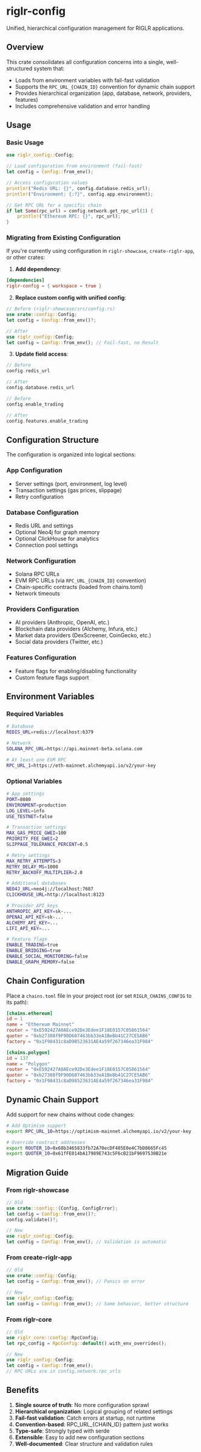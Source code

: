 # riglr-config

Unified, hierarchical configuration management for RIGLR applications.

## Overview

This crate consolidates all configuration concerns into a single, well-structured system that:
- Loads from environment variables with fail-fast validation
- Supports the `RPC_URL_{CHAIN_ID}` convention for dynamic chain support
- Provides hierarchical organization (app, database, network, providers, features)
- Includes comprehensive validation and error handling

## Usage

### Basic Usage

```rust
use riglr_config::Config;

// Load configuration from environment (fail-fast)
let config = Config::from_env();

// Access configuration values
println!("Redis URL: {}", config.database.redis_url);
println!("Environment: {:?}", config.app.environment);

// Get RPC URL for a specific chain
if let Some(rpc_url) = config.network.get_rpc_url(1) {
    println!("Ethereum RPC: {}", rpc_url);
}
```

### Migrating from Existing Configuration

If you're currently using configuration in `riglr-showcase`, `create-riglr-app`, or other crates:

1. **Add dependency**:
```toml
[dependencies]
riglr-config = { workspace = true }
```

2. **Replace custom config with unified config**:
```rust
// Before (riglr-showcase/src/config.rs)
use crate::config::Config;
let config = Config::from_env()?;

// After
use riglr_config::Config;
let config = Config::from_env(); // Fail-fast, no Result
```

3. **Update field access**:
```rust
// Before
config.redis_url

// After
config.database.redis_url

// Before
config.enable_trading

// After
config.features.enable_trading
```

## Configuration Structure

The configuration is organized into logical sections:

### App Configuration
- Server settings (port, environment, log level)
- Transaction settings (gas prices, slippage)
- Retry configuration

### Database Configuration
- Redis URL and settings
- Optional Neo4j for graph memory
- Optional ClickHouse for analytics
- Connection pool settings

### Network Configuration
- Solana RPC URLs
- EVM RPC URLs (via `RPC_URL_{CHAIN_ID}` convention)
- Chain-specific contracts (loaded from chains.toml)
- Network timeouts

### Providers Configuration
- AI providers (Anthropic, OpenAI, etc.)
- Blockchain data providers (Alchemy, Infura, etc.)
- Market data providers (DexScreener, CoinGecko, etc.)
- Social data providers (Twitter, etc.)

### Features Configuration
- Feature flags for enabling/disabling functionality
- Custom feature flags support

## Environment Variables

### Required Variables
```bash
# Database
REDIS_URL=redis://localhost:6379

# Network
SOLANA_RPC_URL=https://api.mainnet-beta.solana.com

# At least one EVM RPC
RPC_URL_1=https://eth-mainnet.alchemyapi.io/v2/your-key
```

### Optional Variables
```bash
# App settings
PORT=8080
ENVIRONMENT=production
LOG_LEVEL=info
USE_TESTNET=false

# Transaction settings
MAX_GAS_PRICE_GWEI=100
PRIORITY_FEE_GWEI=2
SLIPPAGE_TOLERANCE_PERCENT=0.5

# Retry settings
MAX_RETRY_ATTEMPTS=3
RETRY_DELAY_MS=1000
RETRY_BACKOFF_MULTIPLIER=2.0

# Additional databases
NEO4J_URL=neo4j://localhost:7687
CLICKHOUSE_URL=http://localhost:8123

# Provider API keys
ANTHROPIC_API_KEY=sk-...
OPENAI_API_KEY=sk-...
ALCHEMY_API_KEY=...
LIFI_API_KEY=...

# Feature flags
ENABLE_TRADING=true
ENABLE_BRIDGING=true
ENABLE_SOCIAL_MONITORING=false
ENABLE_GRAPH_MEMORY=false
```

## Chain Configuration

Place a `chains.toml` file in your project root (or set `RIGLR_CHAINS_CONFIG` to its path):

```toml
[chains.ethereum]
id = 1
name = "Ethereum Mainnet"
router = "0xE592427A0AEce92De3Edee1F18E0157C05861564"
quoter = "0xb27308f9F90D607463bb33eA1BeBb41C27CE5AB6"
factory = "0x1F98431c8aD98523631AE4a59f267346ea31F984"

[chains.polygon]
id = 137
name = "Polygon"
router = "0xE592427A0AEce92De3Edee1F18E0157C05861564"
quoter = "0xb27308f9F90D607463bb33eA1BeBb41C27CE5AB6"
factory = "0x1F98431c8aD98523631AE4a59f267346ea31F984"
```

## Dynamic Chain Support

Add support for new chains without code changes:

```bash
# Add Optimism support
export RPC_URL_10=https://optimism-mainnet.alchemyapi.io/v2/your-key

# Override contract addresses
export ROUTER_10=0x68b3465833fb72A70ecDF485E0e4C7bD8665Fc45
export QUOTER_10=0x61fFE014bA17989E743c5F6cB21bF9697530B21e
```

## Migration Guide

### From riglr-showcase

```rust
// Old
use crate::config::{Config, ConfigError};
let config = Config::from_env()?;
config.validate()?;

// New
use riglr_config::Config;
let config = Config::from_env(); // Validation is automatic
```

### From create-riglr-app

```rust
// Old
use crate::config::Config;
let config = Config::from_env(); // Panics on error

// New
use riglr_config::Config;
let config = Config::from_env(); // Same behavior, better structure
```

### From riglr-core

```rust
// Old
use riglr_core::config::RpcConfig;
let rpc_config = RpcConfig::default().with_env_overrides();

// New
use riglr_config::Config;
let config = Config::from_env();
// RPC URLs are in config.network.rpc_urls
```

## Benefits

1. **Single source of truth**: No more configuration sprawl
2. **Hierarchical organization**: Logical grouping of related settings
3. **Fail-fast validation**: Catch errors at startup, not runtime
4. **Convention-based**: RPC_URL_{CHAIN_ID} pattern just works
5. **Type-safe**: Strongly typed with serde
6. **Extensible**: Easy to add new configuration sections
7. **Well-documented**: Clear structure and validation rules